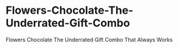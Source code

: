 # Flowers-Chocolate-The-Underrated-Gift-Combo
Flowers Chocolate The Underrated Gift Combo That Always Works
